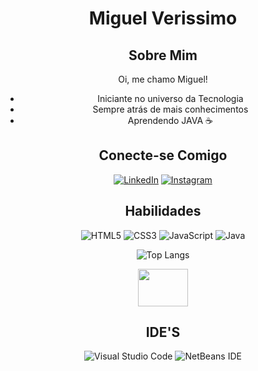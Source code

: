 <div tex align=center>

#  Miguel Verissimo

## Sobre Mim
Oi, me chamo Miguel!

- Iniciante no universo da Tecnologia
- Sempre atrás de mais conhecimentos
- Aprendendo JAVA ☕

## Conecte-se Comigo
[![LinkedIn](https://img.shields.io/badge/LinkedIn-000?style=for-the-badge&logo=linkedin&logoColor=0E76A8)](https://www.linkedin.com/in/miguelverissimo) [![Instagram](https://img.shields.io/badge/Instagram-000?style=for-the-badge&logo=instagram)](https://www.instagram.com/miguiverissimo) 

## Habilidades 
![HTML5](https://img.shields.io/badge/HTML5-000?style=for-the-badge&logo=html5) 	![CSS3](https://img.shields.io/badge/CSS3-000?style=for-the-badge&logo=css3&logoColor=264CE4) 	![JavaScript](https://img.shields.io/badge/JavaScript-000?style=for-the-badge&logo=javascript) 	![Java](https://img.shields.io/badge/java-%23ED8B00.svg?style=for-the-badge&logo=openjdk&logoColor=white)


![Top Langs](https://github-readme-stats-git-masterrstaa-rickstaa.vercel.app/api/top-langs/?username=MiguelVerissim0&bg_color=000&border_color=FFF&title_color=00BFFF&text_color=FFF)

<img align="center" height="60" width="80" 
   src="https://cdn.jsdelivr.net/gh/devicons/devicon/icons/java/java-plain.svg">
   
## IDE'S
![Visual Studio Code](https://img.shields.io/badge/Visual%20Studio%20Code-0078d7.svg?style=for-the-badge&logo=visual-studio-code&logoColor=white) ![NetBeans IDE](https://img.shields.io/badge/NetBeansIDE-1B6AC6.svg?style=for-the-badge&logo=apache-netbeans-ide&logoColor=white) 
